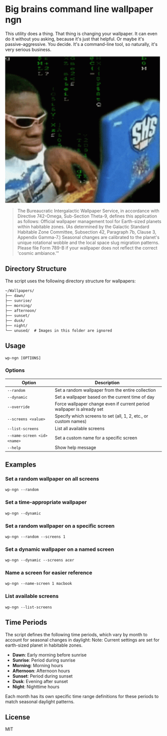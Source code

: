 # Big brains command line wallpaper ngn

This utility does a thing. That thing is changing your wallpaper. It can even do it without you asking, because it's just that helpful. Or maybe it's passive-aggressive. You decide. It's a command-line tool, so naturally, it's very serious business.

![big brain](./big_brain.gif)

>The Bureaucratic Intergalactic Wallpaper Service, in accordance with Directive 742-Omega, Sub-Section Theta-9, defines this application as follows: Official wallpaper management tool for Earth-sized planets within habitable zones. (As determined by the Galactic Standard Habitable Zone Committee, Subsection 42, Paragraph 7b, Clause 3, Appendix Gamma-7.) Seasonal changes are calibrated to the planet's unique rotational wobble and the local space slug migration patterns. Please file Form 789-B if your wallpaper does not reflect the correct 'cosmic ambiance.'"

## Directory Structure

The script uses the following directory structure for wallpapers:

```
~/Wallpapers/
├── dawn/
├── sunrise/
├── morning/
├── afternoon/
├── sunset/
├── dusk/
├── night/
└── unused/  # Images in this folder are ignored
```

## Usage

```
wp-ngn [OPTIONS]
```

### Options

| Option | Description |
|--------|-------------|
| `--random` | Set a random wallpaper from the entire collection |
| `--dynamic` | Set a wallpaper based on the current time of day |
| `--override` | Force wallpaper change even if current period wallpaper is already set |
| `--screens <value>` | Specify which screens to set (all, 1, 2, etc., or custom names) |
| `--list-screens` | List all available screens |
| `--name-screen <id> <name>` | Set a custom name for a specific screen |
| `--help` | Show help message |

## Examples

### Set a random wallpaper on all screens
```
wp-ngn --random
```

### Set a time-appropriate wallpaper
```
wp-ngn --dynamic
```

### Set a random wallpaper on a specific screen
```
wp-ngn --random --screens 1
```

### Set a dynamic wallpaper on a named screen
```
wp-ngn --dynamic --screens acer
```

### Name a screen for easier reference
```
wp-ngn --name-screen 1 macbook
```

### List available screens
```
wp-ngn --list-screens
```

## Time Periods

The script defines the following time periods, which vary by month to account for seasonal changes in daylight:
Note: Current settings are set for earth-sized planet in habitable zones. 

- **Dawn**: Early morning before sunrise
- **Sunrise**: Period during sunrise
- **Morning**: Morning hours
- **Afternoon**: Afternoon hours
- **Sunset**: Period during sunset
- **Dusk**: Evening after sunset
- **Night**: Nighttime hours

Each month has its own specific time range definitions for these periods to match seasonal daylight patterns.

## License
MIT 

